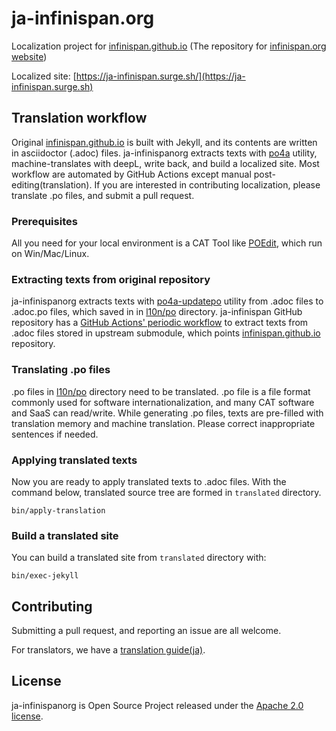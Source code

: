 # ja-infinispan.org

Localization project for [infinispan.github.io](https://github.com/quarkusio/quarkusio.github.io) (The repository for [infinispan.org website](https://infinispan.org))

Localized site: [https://ja-infinispan.surge.sh/](https://ja-infinispan.surge.sh)

## Translation workflow

Original [infinispan.github.io](https://github.com/infinispan/infinispan.github.io) is built with Jekyll, and its contents are written in asciidoctor (.adoc) files.
ja-infinispanorg extracts texts with [po4a](https://po4a.org/) utility, machine-translates with deepL, write back, and build a localized site.
Most workflow are automated by GitHub Actions except manual post-editing(translation). If you are interested in contributing localization,
please translate .po files, and submit a pull request.

### Prerequisites

All you need for your local environment is a CAT Tool like [POEdit](https://poedit.net/), which run on Win/Mac/Linux.

### Extracting texts from original repository

ja-infinispanorg extracts texts with [po4a-updatepo](https://po4a.org/) utility from .adoc files to .adoc.po files, which saved in 
in [l10n/po](l10n/po) directory.
ja-infinispan GitHub repository has a [GitHub Actions' periodic workflow](.github/workflows/sync-upstream.yml) 
to extract texts from .adoc files stored in upstream submodule, 
which points [infinispan.github.io](https://github.com/infinispan/infinispan.github.io) repository.

### Translating .po files

.po files in [l10n/po](l10n/po) directory need to be translated. 
.po file is a file format commonly used for software internationalization, and many CAT software and SaaS can read/write.
While generating .po files, texts are pre-filled with translation memory and machine translation. 
Please correct inappropriate sentences if needed.

### Applying translated texts

Now you are ready to apply translated texts to .adoc files. With the command below, translated source tree are formed in `translated` directory.

```
bin/apply-translation
```

### Build a translated site

You can build a translated site from `translated` directory with:

```
bin/exec-jekyll
```

## Contributing

Submitting a pull request, and reporting an issue are all welcome.

For translators, we have a [translation guide(ja)](./translation-guide.ja.md).

## License

ja-infinispanorg is Open Source Project released under the
[Apache 2.0 license](http://www.apache.org/licenses/LICENSE-2.0.html).
